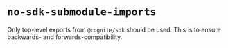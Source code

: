 # `no-sdk-submodule-imports`

Only top-level exports from `@cognite/sdk` should be used.
This is to ensure backwards- and forwards-compatibility.
